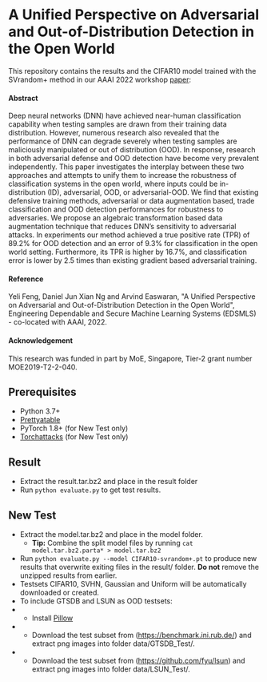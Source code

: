 #  A Unified Perspective on Adversarial and Out-of-Distribution Detection in the Open World

This repository contains the results and the CIFAR10 model trained with the SVrandom+ method in our AAAI 2022 workshop [paper](AAAI2022_Workshops_W17.pdf):

#### Abstract
Deep neural networks (DNN) have achieved near-human classification capability when testing samples are drawn from their training data distribution. However, numerous research also revealed that the performance of DNN can degrade severely when testing samples are maliciously manipulated or out of distribution (OOD). In response, research in both adversarial defense and OOD detection have become very prevalent independently. This paper investigates the interplay between these two approaches and attempts to unify them to increase the robustness of classification systems in the open world, where inputs could be in-distribution (ID), adversarial, OOD, or adversarial-OOD. We find that existing defensive training methods, adversarial or data augmentation based, trade classification and OOD detection performances for robustness to adversaries. We propose an algebraic transformation based data augmentation technique that reduces DNN’s sensitivity to adversarial attacks. In experiments our method achieved a true positive rate (TPR) of 89.2% for OOD detection and an error of 9.3% for classification in the open world setting. Furthermore, its TPR is higher by 16.7%, and classification error is lower by 2.5 times than existing gradient based adversarial training.


#### Reference
Yeli Feng, Daniel Jun Xian Ng and Arvind Easwaran, "A Unified Perspective on Adversarial and Out-of-Distribution Detection in the Open World", Engineering Dependable and Secure Machine Learning Systems (EDSMLS) - co-located with AAAI, 2022.


#### Acknowledgement
This research was funded in part by MoE, Singapore, Tier-2 grant number MOE2019-T2-2-040.




## Prerequisites
* Python 3.7+
* [Prettyatable](https://pypi.org/project/prettytable/)
* PyTorch 1.8+ (for New Test only)
* [Torchattacks](https://github.com/Harry24k/adversarial-attacks-pytorch) (for New Test only)


## Result
* Extract the result.tar.bz2 and place in the result folder
* Run `python evaluate.py` to get test results.

## New Test
* Extract the model.tar.bz2 and place in the model folder. 
    * **Tip:** Combine the split model files by running `cat model.tar.bz2.parta* > model.tar.bz2`
* Run `python evaluate.py --model CIFAR10-svrandom+.pt` to produce new results that overwrite exiting files in the result/ folder. **Do not** remove the unzipped results from earlier.
* Testsets CIFAR10, SVHN, Gaussian and Uniform will be automatically downloaded or created. 
* To include GTSDB and LSUN as OOD testsets:
* * Install [Pillow](https://pillow.readthedocs.io/en/stable/)
* * Download the test subset from (https://benchmark.ini.rub.de/) and extract png images into folder data/GTSDB_Test/. 
* * Download the test subset from (https://github.com/fyu/lsun) and extract png images into folder data/LSUN_Test/.

